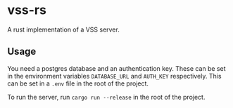 # vss-rs

A rust implementation of a VSS server.

## Usage

You need a postgres database and an authentication key. These can be set in the environment variables `DATABASE_URL`
and `AUTH_KEY` respectively. This can be set in a `.env` file in the root of the project.

To run the server, run `cargo run --release` in the root of the project.
